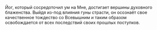 Йог, который сосредоточил ум на Мне, достигает вершины духовного блаженства. Выйдя из-под влияния гуны страсти, он осознаёт свое качественное тождество со Всевышним и таким образом освобождается от всех последствий своих прошлых поступков.